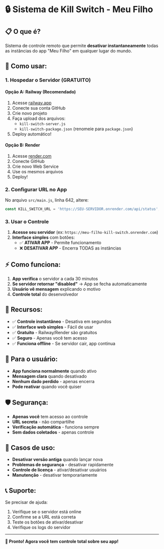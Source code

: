 # 🔒 Sistema de Kill Switch - Meu Filho

## 📋 **O que é?**

Sistema de controle remoto que permite **desativar instantaneamente** todas as instâncias do app "Meu Filho" em qualquer lugar do mundo.

## 🚀 **Como usar:**

### **1. Hospedar o Servidor (GRATUITO)**

#### **Opção A: Railway (Recomendado)**
1. Acesse [railway.app](https://railway.app)
2. Conecte sua conta GitHub
3. Crie novo projeto
4. Faça upload dos arquivos:
   - `kill-switch-server.js`
   - `kill-switch-package.json` (renomeie para `package.json`)
5. Deploy automático!

#### **Opção B: Render**
1. Acesse [render.com](https://render.com)
2. Conecte GitHub
3. Crie novo Web Service
4. Use os mesmos arquivos
5. Deploy!

### **2. Configurar URL no App**

No arquivo `src/main.js`, linha 642, altere:
```javascript
const KILL_SWITCH_URL = 'https://SEU-SERVIDOR.onrender.com/api/status';
```

### **3. Usar o Controle**

1. **Acesse seu servidor** (ex: `https://meu-filho-kill-switch.onrender.com`)
2. **Interface simples** com botões:
   - ✅ **ATIVAR APP** - Permite funcionamento
   - ❌ **DESATIVAR APP** - Encerra TODAS as instâncias

## ⚡ **Como funciona:**

1. **App verifica** o servidor a cada 30 minutos
2. **Se servidor retornar "disabled"** → App se fecha automaticamente
3. **Usuário vê mensagem** explicando o motivo
4. **Controle total** do desenvolvedor

## 🔧 **Recursos:**

- ✅ **Controle instantâneo** - Desativa em segundos
- ✅ **Interface web simples** - Fácil de usar
- ✅ **Gratuito** - Railway/Render são gratuitos
- ✅ **Seguro** - Apenas você tem acesso
- ✅ **Funciona offline** - Se servidor cair, app continua

## 📱 **Para o usuário:**

- **App funciona normalmente** quando ativo
- **Mensagem clara** quando desativado
- **Nenhum dado perdido** - apenas encerra
- **Pode reativar** quando você quiser

## 🛡️ **Segurança:**

- **Apenas você** tem acesso ao controle
- **URL secreta** - não compartilhe
- **Verificação automática** - funciona sempre
- **Sem dados coletados** - apenas controle

## 🎯 **Casos de uso:**

- **Desativar versão antiga** quando lançar nova
- **Problemas de segurança** - desativar rapidamente  
- **Controle de licença** - ativar/desativar usuários
- **Manutenção** - desativar temporariamente

## 📞 **Suporte:**

Se precisar de ajuda:
1. Verifique se o servidor está online
2. Confirme se a URL está correta
3. Teste os botões de ativar/desativar
4. Verifique os logs do servidor

---

**🎉 Pronto! Agora você tem controle total sobre seu app!**

